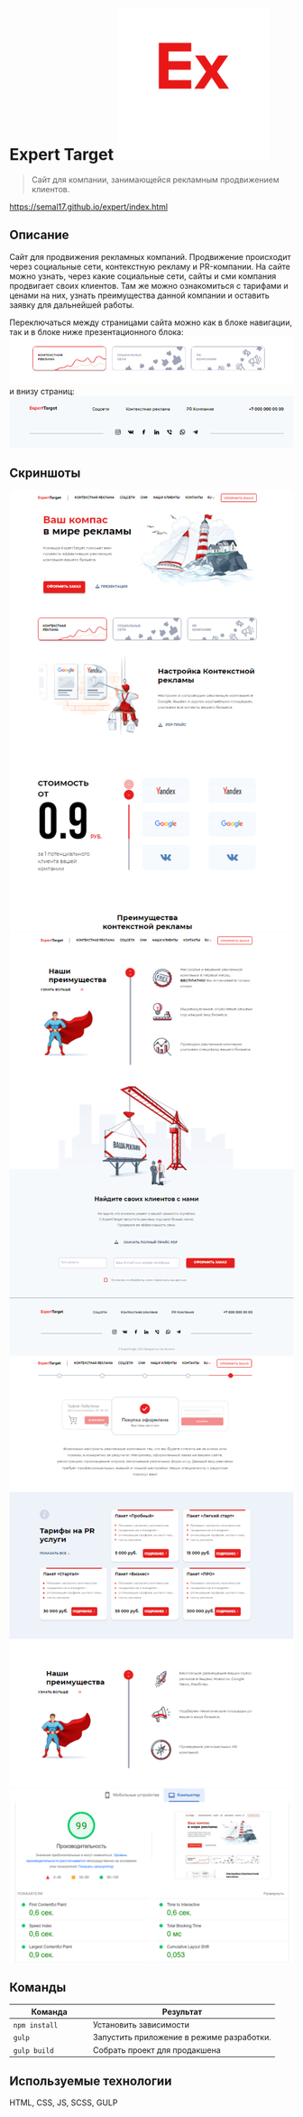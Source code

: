 # Expert Target <img src='dist/images/favicons/mstile-150x150.png'>

> Сайт для компании, занимающейся рекламным продвижением клиентов. 

https://semal17.github.io/expert/index.html

## Описание

Сайт для продвижения рекламных компаний. Продвижение происходит через социальные сети, контекстную рекламу и PR-компании. На сайте можно узнать, через какие социальные сети, сайты и сми компания продвигает своих клиентов. Там же можно ознакомиться с тарифами и ценами на них, узнать преимущества данной компании и оставить заявку для дальнейшей работы.

Переключаться между страницами сайта можно как в блоке навигации, так и в блоке ниже презентационного блока:
<img src='pict/Screenshot_2.png'>
и внизу страниц:
<img src='pict/Screenshot_3.png'>

## Cкриншоты

<img src='pict/expert_1.png'>
<img src='pict/expert2.png'>
<img src='pict/expert4.png'>
<img src='pict/Screenshot_1.png'>


## Команды

<table>
  <thead>
    <tr>
      <th>Команда</th>
      <th>Результат</th>
    </tr>
  </thead>
  <tbody>
    <tr>
      <td width="30%"><code>npm install</code></td>
      <td>Установить зависимости</td>
    </tr>
    <tr>
      <td><code>gulp</code></td>
      <td>Запустить приложение в режиме разработки.</td>
    </tr>     
    <tr>
      <td><code>gulp build</code></td>
      <td>Собрать проект для продакшена</td>
    </tr>
  </tbody>
</table>


## Используемые технологии

HTML, CSS, JS, SCSS, GULP


